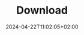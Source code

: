 ---
title: "Download"
date: 2024-04-22T11:02:05+02:00
description: "Download GRASS GIS"
layout: "download"
draft: true
---